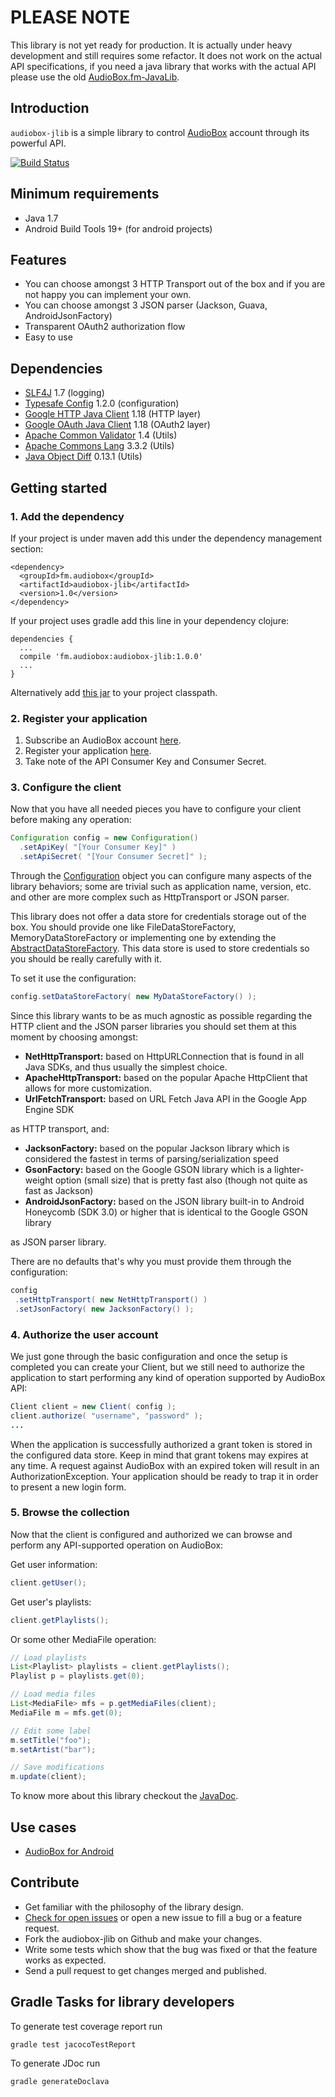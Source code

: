 # PLEASE NOTE
This library is not yet ready for production. It is actually under heavy development and still requires some refactor.
It does not work on the actual API specifications, if you need a java library that works with the actual API please use
the old [AudioBox.fm-JavaLib](https://github.com/icoretech/AudioBox.fm-JavaLib).


## Introduction
`audiobox-jlib` is a simple library to control [AudioBox](https://audiobox.fm) account through its powerful API.


[![Build Status](https://travis-ci.org/icoretech/audiobox-jlib.svg?branch=master)](https://travis-ci.org/icoretech/audiobox-jlib)

## Minimum requirements
* Java 1.7
* Android Build Tools 19+ (for android projects)

## Features
* You can choose amongst 3 HTTP Transport out of the box and if you are not happy you can implement your own.
* You can choose amongst 3 JSON parser (Jackson, Guava, AndroidJsonFactory)
* Transparent OAuth2 authorization flow
* Easy to use

## Dependencies
* [SLF4J](http://www.slf4j.org/) 1.7 (logging)
* [Typesafe Config](https://github.com/typesafehub/config) 1.2.0 (configuration)
* [Google HTTP Java Client](https://code.google.com/p/google-http-java-client/) 1.18 (HTTP layer)
* [Google OAuth Java Client](https://code.google.com/p/google-oauth-java-client/) 1.18 (OAuth2 layer)
* [Apache Common Validator](http://commons.apache.org/proper/commons-validator/) 1.4 (Utils)
* [Apache Commons Lang](http://commons.apache.org/proper/commons-lang/) 3.3.2 (Utils)
* [Java Object Diff](https://github.com/SQiShER/java-object-diff) 0.13.1 (Utils)


## Getting started

### 1. Add the dependency

If your project is under maven add this under the dependency management section:

    <dependency>
      <groupId>fm.audiobox</groupId>
      <artifactId>audiobox-jlib</artifactId>
      <version>1.0</version>
    </dependency>


If your project uses gradle add this line in your dependency clojure:

    dependencies {
      ...
      compile 'fm.audiobox:audiobox-jlib:1.0.0'
      ...
    }


Alternatively add [this jar](https://repository.sonatype.org/service/local/artifact/maven/redirect?r=central-proxy&g=fm.audiobox&a=audiobox-jlib&v=LATEST)
to your project classpath.

### 2. Register your application

1. Subscribe an AudioBox account [here](https://audiobox.fm/account/sign_up).
2. Register your application [here](https://audiobox.fm/oauth2/applications).
3. Take note of the API Consumer Key and Consumer Secret.


### 3. Configure the client

Now that you have all needed pieces you have to configure your client before making any operation:

```java
Configuration config = new Configuration()
  .setApiKey( "[Your Consumer Key]" )
  .setApiSecret( "[Your Consumer Secret]" );
```


Through the [Configuration](http://ci.icorete.ch/job/AudioBox-Jlib/javadoc/reference/fm/audiobox/core/config/Configuration.html)
object you can configure many aspects of the library behaviors; some are trivial such as application name, version, etc.
and other are more complex such as HttpTransport or JSON parser.


This library does not offer a data store for credentials storage out of the box. You should provide
one like FileDataStoreFactory, MemoryDataStoreFactory or implementing one
by extending the [AbstractDataStoreFactory](https://code.google.com/p/google-http-java-client/source/browse/google-http-client/src/main/java/com/google/api/client/util/store/AbstractDataStoreFactory.java).
This data store is used to store credentials so you should be really carefully with it.

To set it use the configuration:

```java
config.setDataStoreFactory( new MyDataStoreFactory() );
```


Since this library wants to be as much agnostic as possible regarding the HTTP client and
the JSON parser libraries you should set them at this moment by choosing amongst:

* **NetHttpTransport:** based on HttpURLConnection that is found in all Java SDKs, and thus usually the simplest choice.
* **ApacheHttpTransport:** based on the popular Apache HttpClient that allows for more customization.
* **UrlFetchTransport:** based on URL Fetch Java API in the Google App Engine SDK

as HTTP transport, and:

* **JacksonFactory:** based on the popular Jackson library which is considered the fastest in terms of parsing/serialization speed
* **GsonFactory:** based on the Google GSON library which is a lighter-weight option (small size) that is pretty fast also (though not quite as fast as Jackson)
* **AndroidJsonFactory:** based on the JSON library built-in to Android Honeycomb (SDK 3.0) or higher that is identical to the Google GSON library

as JSON parser library.

There are no defaults that's why you must provide them through the configuration:

```java
config
 .setHttpTransport( new NetHttpTransport() )
 .setJsonFactory( new JacksonFactory() );
```


### 4. Authorize the user account

We just gone through the basic configuration and once the setup is completed you can create your Client,
but we still need to authorize the application to start performing any kind of operation supported by AudioBox API:

```java
Client client = new Client( config );
client.authorize( "username", "password" );
...
```


When the application is successfully authorized a grant token is stored in the configured data store.
Keep in mind that grant tokens may expires at any time. A request against AudioBox with an expired token will result in
an AuthorizationException. Your application should be ready to trap it in order to present a new login form.


### 5. Browse the collection
Now that the client is configured and authorized we can browse and perform any API-supported operation on AudioBox:

Get user information:
```java
client.getUser();
```

Get user's playlists:
```java
client.getPlaylists();
```

Or some other MediaFile operation:

```java
// Load playlists
List<Playlist> playlists = client.getPlaylists();
Playlist p = playlists.get(0);

// Load media files
List<MediaFile> mfs = p.getMediaFiles(client);
MediaFile m = mfs.get(0);

// Edit some label
m.setTitle("foo");
m.setArtist("bar");

// Save modifications
m.update(client);
```


To know more about this library checkout the [JavaDoc](http://ci.icorete.ch/job/AudioBox-Jlib/javadoc/reference/packages.html).


## Use cases
* [AudioBox for Android](https://play.google.com/store/apps/details?id=fm.audiobox)


## Contribute
* Get familiar with the philosophy of the library design.
* [Check for open issues](https://bitbucket.org/keytwo/audiobox-jlib/issues?status=new&status=open) or open a new issue to fill a bug or a feature request.
* Fork the audiobox-jlib on Github and make your changes.
* Write some tests which show that the bug was fixed or that the feature works as expected.
* Send a pull request to get changes merged and published.


## Gradle Tasks for library developers


To generate test coverage report run

    gradle test jacocoTestReport


To generate JDoc run

    gradle generateDoclava

